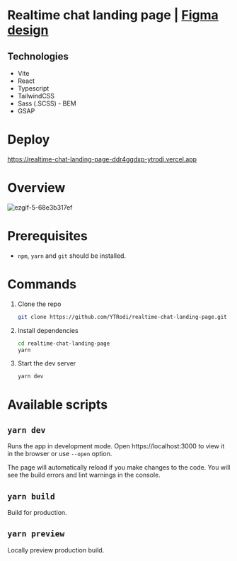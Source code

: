 # Realtime chat landing page | [Figma design](https://www.figma.com/file/VRGv07QVR4YMXK8KloECCR/Website-Landing-Page-(Community)?node-id=0%3A1)

## Technologies
 - Vite
 - React
 - Typescript
 - TailwindCSS
 - Sass (.SCSS) - BEM
 - GSAP

# Deploy
https://realtime-chat-landing-page-ddr4ggdxp-ytrodi.vercel.app

# Overview
![ezgif-5-68e3b317ef](https://user-images.githubusercontent.com/52511564/199836824-71a0f5a0-40e0-41d1-9b35-e73b5306f9ae.gif)

# Prerequisites
- `npm`, `yarn` and `git` should be installed.

# Commands
1. Clone the repo
    ```sh
    git clone https://github.com/YTRodi/realtime-chat-landing-page.git
    ```
    
2. Install dependencies
    ```sh
    cd realtime-chat-landing-page
    yarn
    ```
    
3. Start the dev server
    ```sh
    yarn dev
    ```
    
# Available scripts
## `yarn dev`
Runs the app in development mode.
Open https://localhost:3000 to view it in the browser or use `--open` option.

The page will automatically reload if you make changes to the code.
You will see the build errors and lint warnings in the console.

## `yarn build`
Build for production.

## `yarn preview`
Locally preview production build.



